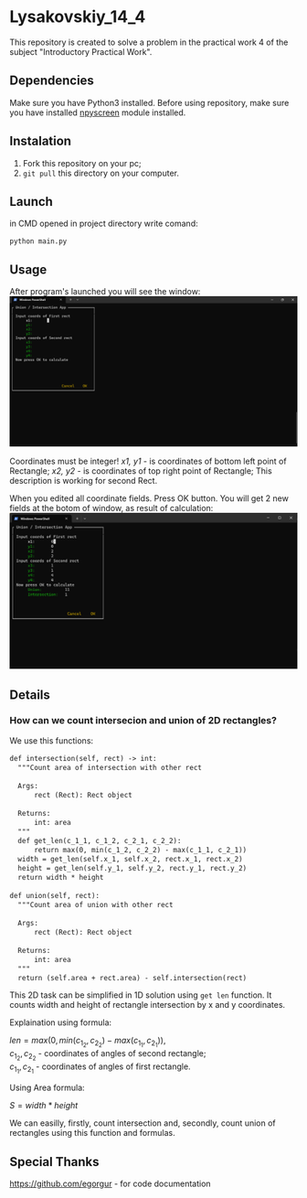 # Lysakovskiy_14_4
This repository is created to solve a problem in the practical work 4 of the subject "Introductory Practical Work".

## Dependencies
Make sure you have Python3 installed.
Before using repository, make sure you have installed [npyscreen](https://npyscreen.readthedocs.io) module installed.

## Instalation
1. Fork this repository on your pc;
3. ```git pull``` this directory on your computer.

## Launch 
in CMD opened in project directory write comand:
```
python main.py
```

## Usage
After program's launched you will see the window:
![Main Window](https://github.com/Cnerupb/Lysakovskiy_14_4/blob/main/readme_objs/Main%20Window.png)

Coordinates must be integer!
*x1, y1* - is coordinates of bottom left point of Rectangle;
*x2, y2* - is coordinates of top right point of Rectangle;
This description is working for second Rect.

When you edited all coordinate fields. Press OK button.
You will get 2 new fields at the botom of window, as result of calculation:
![Main Window with Union/Intersection labels](https://github.com/Cnerupb/Lysakovskiy_14_4/blob/main/readme_objs/Main%20Window%20with%20Answers.png)

## Details
### How can we count intersecion and union of 2D rectangles?
We use this functions:
```
def intersection(self, rect) -> int:
  """Count area of intersection with other rect
  
  Args:
      rect (Rect): Rect object
  
  Returns:
      int: area
  """
  def get_len(c_1_1, c_1_2, c_2_1, c_2_2):
      return max(0, min(c_1_2, c_2_2) - max(c_1_1, c_2_1))
  width = get_len(self.x_1, self.x_2, rect.x_1, rect.x_2)
  height = get_len(self.y_1, self.y_2, rect.y_1, rect.y_2)
  return width * height

def union(self, rect):
  """Count area of union with other rect
  
  Args:
      rect (Rect): Rect object
  
  Returns:
      int: area
  """
  return (self.area + rect.area) - self.intersection(rect)
```
This 2D task can be simplified in 1D solution using ```get len``` function.
It counts width and height of rectangle intersection by x and y coordinates.

Explaination using formula:

$len = max(0, min(c_{1_2}, c_{2_2}) - max(c_{1_1}, c_{2_1}))$,\
$c_{1_2}, c_{2_2}$ - coordinates of angles of second rectangle;\
$c_{1_1}, c_{2_1}$ - coordinates of angles of first rectangle.


Using Area formula:

$S = width * height$

We can easilly, firstly, count intersection and, secondly, count union of rectangles using this function and formulas.

## Special Thanks
https://github.com/egorgur - for code documentation
